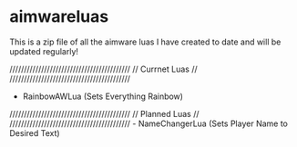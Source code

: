 # aimwareluas
This is a zip file of all the aimware luas I have created to date and will be updated regularly! 

//////////////////////////////////////////
//           Currnet Luas               //                                                                                                 //////////////////////////////////////////                                                          

- RainbowAWLua (Sets Everything Rainbow)

//////////////////////////////////////////
//           Planned Luas               //                                                                                                 ////////////////////////////////////////// 
                                                                                                                                           - NameChangerLua (Sets Player Name to Desired Text)
                                                                                                                                         
